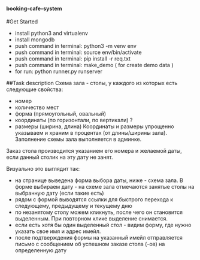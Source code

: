 #### booking-cafe-system
#Get Started
- install python3 and virtualenv
- install mongodb
- push command in terminal: python3 -m venv env
- push command in terminal: source env/bin/activate
- push command in terminal: pip install -r req.txt
- push command in terminal: make_demo ( for create demo data )
- for run: python runner.py runserver



##Task description
Схема зала - столы, у каждого из которых есть следующие свойства:
-	номер
-	количество мест
-	форма (прямоугольный, овальный)
-	координаты (по горизонтали, по вертикали) ?
-	размеры (ширина, длина)
Координаты и размеры упрощенно указываем и храним в процентах (от длины/ширины зала). Заполнение схемы зала выполняется в админке.

Заказ стола производится указанием его номера и желаемой даты, если данный столик на эту дату не занят. 

Визуально это выглядит так: 
-	на странице выведена форма выбора даты, ниже - схема зала. В форме выбираем дату - на схеме зала отмечаются занятые столы на выбранную дату  (если такие есть)
-	рядом с формой выводятся ссылки для быстрого перехода к следующему, предыдущему и текущему дню
-	по незанятому столу можем кликнуть, после чего он становится выделенным. При повторном клике выделение снимается.
-	если есть хотя бы один  выделенный стол - видим форму, где нужно указать свое имя и адрес имейл. 
-	после подтверждения формы на указанный имейл отправляется письмо с сообщением об успешном заказе стола (-ов) на определенную дату
